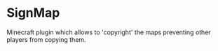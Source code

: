 # SignMap
Minecraft plugin which allows to 'copyright' the maps preventing other players from copying them.

